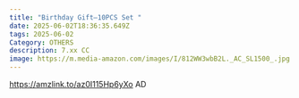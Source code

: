 ```yaml
---
title: "Birthday Gift–10PCS Set "
date: 2025-06-02T18:36:35.649Z
tags: 2025-06-02
Category: OTHERS
description: 7.xx CC
image: https://m.media-amazon.com/images/I/812WW3wbB2L._AC_SL1500_.jpg
---
```

https://amzlink.to/az0I115Hp6yXo      AD